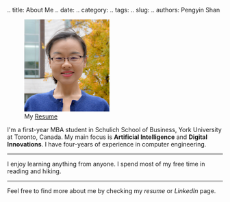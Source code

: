 .. title: About Me
.. date: 
.. category: 
.. tags: 
.. slug: 
.. authors: Pengyin Shan

<div class="container-fluid">
	<div class="row">
		<div class="col-sm-3">
			<figure class="figure">
			  <img src=".././images/Pengyin.png" class="figure-img img-fluid rounded" alt="A generic square placeholder image with rounded corners in a figure.">
			  <figcaption class="figure-caption">My <a href=".././Pengyin_Shan_Resume.pdf">Resume</a></figcaption>
			</figure>
		</div>
		<div class="col-sm-9">
			<div class="row">
				<div class="col-xs-12">
					<p>
						I'm a first-year MBA student in Schulich School of Business, York University at Toronto, Canada. My main focus is <b>Artificial Intelligence</b> and <b>Digital Innovations</b>. I have four-years of experience in computer engineering.
					</p>
					<hr/>
					<p>
						I enjoy learning anything from anyone. I spend most of my free time in reading and hiking. 
					</p>
					<hr/>
					<p>Feel free to find more about me by checking my <i>resume</i> or <i>LinkedIn</i> page.</p>
					<br/>
					<br/>
				</div>
			</div>
		</div>
	</div>
</div>